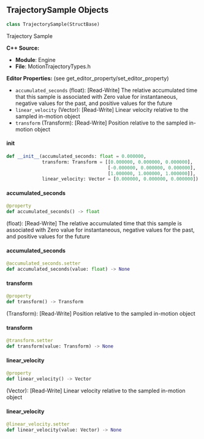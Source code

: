 ## TrajectorySample Objects

```python
class TrajectorySample(StructBase)
```

Trajectory Sample

**C++ Source:**

- **Module**: Engine
- **File**: MotionTrajectoryTypes.h

**Editor Properties:** (see get_editor_property/set_editor_property)

- ``accumulated_seconds`` (float):  [Read-Write] The relative accumulated time that this sample is associated with
  Zero value for instantaneous, negative values for the past, and positive values for the future
- ``linear_velocity`` (Vector):  [Read-Write] Linear velocity relative to the sampled in-motion object
- ``transform`` (Transform):  [Read-Write] Position relative to the sampled in-motion object

<a id="unreal.TrajectorySample.__init__"></a>

#### __init__

```python
def __init__(accumulated_seconds: float = 0.000000,
             transform: Transform = [[0.000000, 0.000000, 0.000000],
                                     [-0.000000, 0.000000, 0.000000],
                                     [1.000000, 1.000000, 1.000000]],
             linear_velocity: Vector = [0.000000, 0.000000, 0.000000]) -> None
```

<a id="unreal.TrajectorySample.accumulated_seconds"></a>

#### accumulated_seconds

```python
@property
def accumulated_seconds() -> float
```

(float):  [Read-Write] The relative accumulated time that this sample is associated with
Zero value for instantaneous, negative values for the past, and positive values for the future

<a id="unreal.TrajectorySample.accumulated_seconds"></a>

#### accumulated_seconds

```python
@accumulated_seconds.setter
def accumulated_seconds(value: float) -> None
```

<a id="unreal.TrajectorySample.transform"></a>

#### transform

```python
@property
def transform() -> Transform
```

(Transform):  [Read-Write] Position relative to the sampled in-motion object

<a id="unreal.TrajectorySample.transform"></a>

#### transform

```python
@transform.setter
def transform(value: Transform) -> None
```

<a id="unreal.TrajectorySample.linear_velocity"></a>

#### linear_velocity

```python
@property
def linear_velocity() -> Vector
```

(Vector):  [Read-Write] Linear velocity relative to the sampled in-motion object

<a id="unreal.TrajectorySample.linear_velocity"></a>

#### linear_velocity

```python
@linear_velocity.setter
def linear_velocity(value: Vector) -> None
```

<a id="unreal.TrajectorySampleRange"></a>